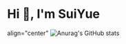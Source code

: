 <h1>Hi 👋, I'm SuiYue</h1>


 align="center"
![Anurag's GitHub stats](https://github-readme-stats.vercel.app/api?username=SuiYue124&theme=gruvbox&show_icons=true)